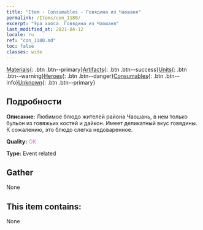 ```yaml
---
title: "Item - Consumables - Говядина из Чаошаня"
permalink: /Items/con_1180/
excerpt: "Эра хаоса  Говядина из Чаошаня"
last_modified_at: 2021-04-12
locale: ru
ref: "con_1180.md"
toc: false
classes: wide
---
```

 [Materials](/ru/Items/){: .btn .btn--primary}[Artifacts](/ru/Items/Artifacts/){: .btn .btn--success}[Units](/ru/Items/Units/){: .btn .btn--warning}[Heroes](/ru/Items/Heroes/){: .btn .btn--danger}[Consumables](/ru/Items/Consumables/){: .btn .btn--info}[Unknown](/ru/Items/Unknown/){: .btn .btn--primary}

## Подробности
 **Описание:** Любимое блюдо жителей района Чаошань, в нем только бульон из говяжьих костей и дайкон. Имеет деликатный вкус говядины. К сожалению, это блюдо слегка недоваренное.

 **Quality:** <span style="color: #DA70D6">OK</span>

 **Type:** Event related

## Gather

  None

## This item contains:

  None

